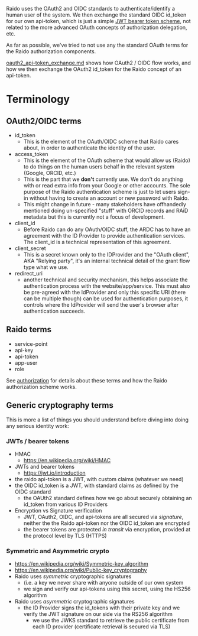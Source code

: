 
Raido uses the OAuth2 and OIDC standards to authenticate/identify a human 
user of the system.
We then exchange the standard OIDC id_token for our own api-token, which
is just a simple
[JWT bearer token scheme](https://oauth.net/2/bearer-tokens/),
not related to the more advanced OAuth concepts of authorization delegation,
etc. 

As far as possible, we've tried to not use any the standard OAuth terms for the
Raido authorization components.

[oauth2_api-token_exchange.md](../authentication/oauth2_api-token_exchange.md)
shows how OAuth2 / OIDC flow works, and how we then exchange the OAuth2
id_token for the Raido concept of an api-token.


# Terminology

## OAuth2/OIDC terms
* id_token
  * This is the element of the OAuth/OIDC scheme that Raido cares about, in 
    order to authenticate the identity of the user.
* access_token
  * This is the element of the OAuth scheme that would allow us (Raido) to 
    do things on the human users behalf in the relevant system (Google, 
    ORCID, etc.)  
  * This is the part that we **don't** currently use.  We don't do anything 
    with or read extra info from your Google or other accounts.  The sole 
    purpose of the Raido authentication scheme is just to let users sign-in 
    without having to create an account or new password with Raido.
  * This might change in future - many stakeholders have offhandedly 
    mentioned doing un-specified "stuff" with ORCID records and RAiD 
    metadata but this is currently not a focus of development. 
* client_id
  * Before Raido can do any OAuth/OIDC stuff, the ARDC has to have an 
    agreement with the ID Provider to provide authentication services.
    The client_id is a technical representation of this agreement.
* client_secret
  * This is a secret known only to the IDProvider and the "OAuth client",
    AKA "Relying party", it's an internal technical detail of the grant flow
    type what we use.
* redirect_uri
  * another technical and security mechanism, this helps associate the 
    authentication process with the website/app/service.  This must also 
    be pre-agreed with the IdProvider and only this specific URI (there 
    can be multiple though) can be used for authentication purposes, it controls
    where the IdProvider will send the user's browser after authentication 
    succeeds.
  

## Raido terms
* service-point
* api-key
* api-token
* app-user
* role

See [authorization](../authorization) for details about these terms and how 
the Raido authorization scheme works.

## Generic cryptography terms

This is more a list of things you should understand before diving into doing any
serious identity work:

### JWTs / bearer tokens
* HMAC 
  * https://en.wikipedia.org/wiki/HMAC
* JWTs and bearer tokens
  * https://jwt.io/introduction
* the raido api-token is a JWT, with custom claims (whatever we need)
* the OIDC id_token is a JWT, with standard claims as defined by the OIDC 
  standard
  * the OAUth2 standard defines how we go about securely obtaining an id_token
  from various ID Providers
* Encryption vs Signature verification
  * JWT, OAuth2, OIDC, and api-tokens are all secured via _signature_, neither
  the the Raido api-token nor the OIDC id_token are encrypted
  * the bearer tokens are protected _in transit_ via encryption, provided at the 
  protocol level by TLS (HTTPS)


### Symmetric and Asymmetric crypto
* https://en.wikipedia.org/wiki/Symmetric-key_algorithm
* https://en.wikipedia.org/wiki/Public-key_cryptography
* Raido uses _symmetric_ cryptographic signatures  
  * (i.e. a key we never share with anyone outside of our own system 
  * we sign and verify our api-tokens using this secret, using the HS256
  algorithm
* Raido uses _asymmetric_ cryptographic signatures
  * the ID Provider signs the id_tokens with their private key and we verify
  the JWT signature on our side via the RS256 algorithm
    * we use the JWKS standard to retrieve the public certificate from each
    ID provider (certificate retrieval is secured via TLS)
  
